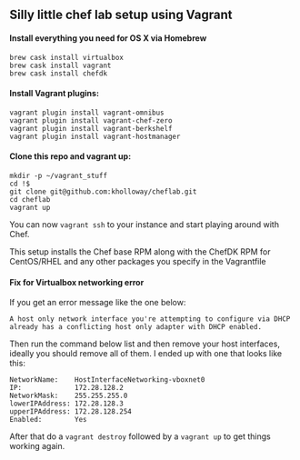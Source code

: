 ## Silly little chef lab setup using Vagrant

#### Install everything you need for OS X via Homebrew

    brew cask install virtualbox
    brew cask install vagrant
    brew cask install chefdk

#### Install Vagrant plugins:

    vagrant plugin install vagrant-omnibus
    vagrant plugin install vagrant-chef-zero
    vagrant plugin install vagrant-berkshelf
    vagrant plugin install vagrant-hostmanager

#### Clone this repo and vagrant up:

    mkdir -p ~/vagrant_stuff
    cd !$
    git clone git@github.com:kholloway/cheflab.git
    cd cheflab
    vagrant up

You can now ```vagrant ssh``` to your instance and start playing around with Chef.

This setup installs the Chef base RPM along with the ChefDK RPM for CentOS/RHEL and any other packages you specify in the Vagrantfile

#### Fix for Virtualbox networking error

If you get an error message like the one below:

```
A host only network interface you're attempting to configure via DHCP
already has a conflicting host only adapter with DHCP enabled.
```

Then run the command below list and then remove your host interfaces, ideally you should remove all of them.
I ended up with one that looks like this:

```
NetworkName:    HostInterfaceNetworking-vboxnet0
IP:             172.28.128.2
NetworkMask:    255.255.255.0
lowerIPAddress: 172.28.128.3
upperIPAddress: 172.28.128.254
Enabled:        Yes
```

After that do a ```vagrant destroy``` followed by a ```vagrant up``` to get things working again.



